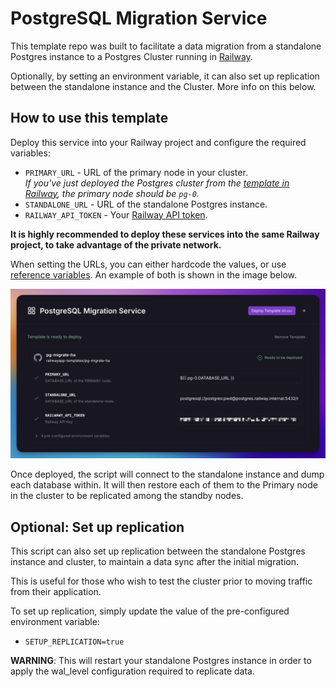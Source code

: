 # PostgreSQL Migration Service

This template repo was built to facilitate a data migration from a standalone Postgres instance to a Postgres Cluster running in [Railway](https://docs.railway.app/).

Optionally, by setting an environment variable, it can also set up replication between the standalone instance and the Cluster.  More info on this below.

## How to use this template

Deploy this service into your Railway project and configure the required variables:

- `PRIMARY_URL` - URL of the primary node in your cluster.  
*If you've just deployed the Postgres cluster from the [template in Railway](https://railway.app/template/ha-postgres), the primary node should be `pg-0`.*
- `STANDALONE_URL` - URL of the standalone Postgres instance.
- `RAILWAY_API_TOKEN` - Your [Railway API token](https://docs.railway.app/reference/public-api#authentication).

**It is highly recommended to deploy these services into the same Railway project, to take advantage of the private network.**

When setting the URLs, you can either hardcode the values, or use [reference variables](https://docs.railway.app/guides/variables#reference-variables).  An example of both is shown in the image below.

![screenshot](/images/variables.png)

Once deployed, the script will connect to the standalone instance and dump each database within.  It will then restore each of them to the Primary node in the cluster to be replicated among the standby nodes.

## Optional: Set up replication

This script can also set up replication between the standalone Postgres instance and cluster, to maintain a data sync after the initial migration.

This is useful for those who wish to test the cluster prior to moving traffic from their application.

To set up replication, simply update the value of the pre-configured environment variable:
- `SETUP_REPLICATION=true`

**WARNING**: This will restart your standalone Postgres instance in order to apply the wal_level configuration required to replicate data.